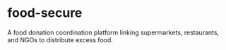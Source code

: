 # food-secure
A food donation coordination platform linking supermarkets, restaurants, and NGOs to distribute excess food.
